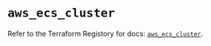 # `aws_ecs_cluster`

Refer to the Terraform Registory for docs: [`aws_ecs_cluster`](https://registry.terraform.io/providers/hashicorp/aws/5.11.0/docs/resources/ecs_cluster).
